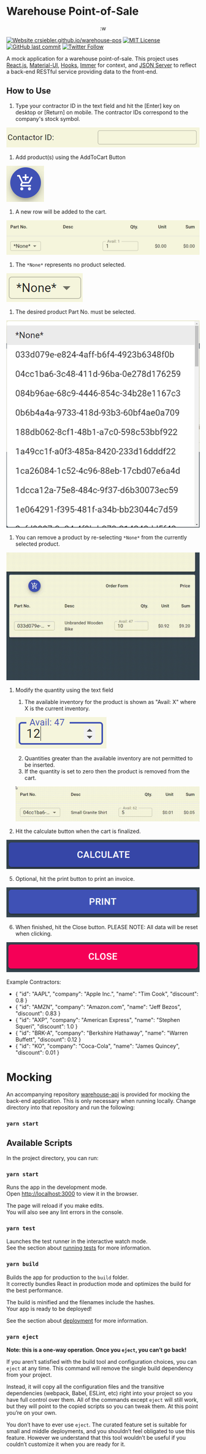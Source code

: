 # Warehouse Point-of-Sale
<p align="center">:w

[![Website crsiebler.github.io/warehouse-pos](https://img.shields.io/website-up-down-green-red/https/.svg)](https://crsiebler.github.io/warehouse-pos) [![MIT License](https://img.shields.io/github/license/crsiebler/warehouse-pos)](https://github.com/crsiebler/warehouse-pos/blob/master/LICENSE) [![GitHub last commit](https://img.shields.io/github/last-commit/crsiebler/warehouse-pos.svg?style=flat)]() [![Twitter Follow](https://img.shields.io/twitter/follow/CorySiebler.svg?style=social)](https://twitter.com/CorySiebler)  


A mock application for a warehouse point-of-sale. This project uses [React.js](https://facebook.github.io/create-react-app/docs/getting-started), [Material-UI](https://material-ui.com/), [Hooks](https://reactjs.org/docs/hooks-intro.html), [Immer](https://immerjs.github.io/immer/) for context, and [JSON Server](https://github.com/typicode/json-server) to reflect a back-end RESTful service providing data to the front-end.

## How to Use

1. Type your contractor ID in the text field and hit the [Enter] key on desktop or [Return] on mobile. The contractor IDs correspond to the company's stock symbol.

![ContractorInput](docs/contractorInput.png)

1. Add product(s) using the AddToCart Button

![AddToCartButton](docs/addToCart.png)

   1. A new row will be added to the cart.

   ![ProductAddedToCart](docs/productAddedToCart.png)

   1. The `*None*` represents no product selected.

   ![EmptyProductSelected](docs/emptyProductSelect.png)

   1. The desired product Part No. must be selected.

   ![ProductSelection](docs/productMenuItems.png)

   1. You can remove a product by re-selecting `*None*` from the currently selected product.

   ![RemoveProduct](docs/removeProduct.gif)

1. Modify the quantity using the text field
   1. The available inventory for the product is shown as "Avail: X" where X is the current inventory.

   ![QuantityInput](docs/quantityInput.png)

   2. Quantities greater than the available inventory are not permitted to be inserted.
   3. If the quantity is set to zero then the product is removed from the cart.

   ![ZeroQuantity](docs/zeroQuantity.gif)

1. Hit the calculate button when the cart is finalized.

![CalculateButton](docs/calculateButton.png)

5. Optional, hit the print button to print an invoice.

![PrintButton](docs/printButton.png)

6. When finished, hit the Close button. PLEASE NOTE: All data will be reset when clicking.

![CloseButton](docs/closeButton.png)

Example Contractors:
* { "id": "AAPL", "company": "Apple Inc.", "name": "Tim Cook", "discount": 0.8 }
* { "id": "AMZN", "company": "Amazon.com", "name": "Jeff Bezos", "discount": 0.83 }
* { "id": "AXP", "company": "American Express", "name": "Stephen Squeri", "discount": 1.0 }
* { "id": "BRK-A", "company": "Berkshire Hathaway", "name": "Warren Buffett", "discount": 0.12 }
* { "id": "KO", "company": "Coca-Cola", "name": "James Quincey", "discount": 0.01 }

# Mocking

An accompanying repository [warehouse-api](https://github.com/crsiebler/warehouse-api) is provided for mocking the back-end application. This is only necessary when running locally. Change directory into that repository and run the following:

### `yarn start`

## Available Scripts

In the project directory, you can run:

### `yarn start`

Runs the app in the development mode.\
Open [http://localhost:3000](http://localhost:3000) to view it in the browser.

The page will reload if you make edits.\
You will also see any lint errors in the console.

### `yarn test`

Launches the test runner in the interactive watch mode.\
See the section about [running tests](https://facebook.github.io/create-react-app/docs/running-tests) for more information.

### `yarn build`

Builds the app for production to the `build` folder.\
It correctly bundles React in production mode and optimizes the build for the best performance.

The build is minified and the filenames include the hashes.\
Your app is ready to be deployed!

See the section about [deployment](https://facebook.github.io/create-react-app/docs/deployment) for more information.

### `yarn eject`

**Note: this is a one-way operation. Once you `eject`, you can’t go back!**

If you aren’t satisfied with the build tool and configuration choices, you can `eject` at any time. This command will remove the single build dependency from your project.

Instead, it will copy all the configuration files and the transitive dependencies (webpack, Babel, ESLint, etc) right into your project so you have full control over them. All of the commands except `eject` will still work, but they will point to the copied scripts so you can tweak them. At this point you’re on your own.

You don’t have to ever use `eject`. The curated feature set is suitable for small and middle deployments, and you shouldn’t feel obligated to use this feature. However we understand that this tool wouldn’t be useful if you couldn’t customize it when you are ready for it.
